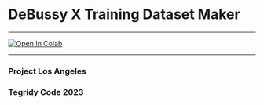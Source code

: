 # DeBussy X Training Dataset Maker

***

[![Open In Colab][colab-badge]][colab-notebook2]

[colab-notebook2]: <https://colab.research.google.com/github/asigalov61/DeBussy-X/blob/main/Training-Data/DeBussy_X_Training_Dataset_Maker.ipynb>
[colab-badge]: <https://colab.research.google.com/assets/colab-badge.svg>

***
### Project Los Angeles
### Tegridy Code 2023
